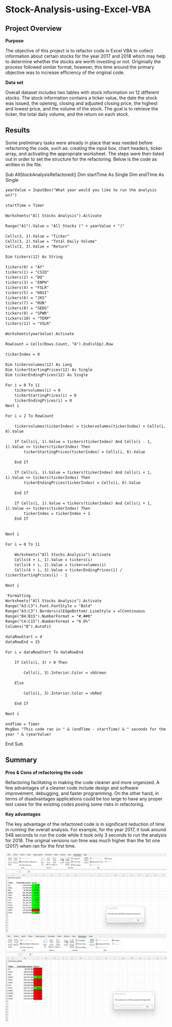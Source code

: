 # Stock-Analysis-using-Excel-VBA

## Project Overview

**Purpose**

The objective of this project is to refactor code in Excel VBA to collect information about certain stocks for the year 2017 and 2018 which may help to determine whether the stocks are worth investing or not. Originially the process followed similar format, however, this time around the primary objective was to increase efficiency of the original code. 

**Data set**

Overall dataset  includes two tables with stock information on 12 different stocks. The stock information contains a ticker value, the date the stock was issued, the opening, closing and adjusted closing price, the highest and lowest price, and the volume of the stock. The goal is to retrieve the ticker, the total daily volume, and the return on each stock.

## Results

Some preliminary tasks were already in place that was needed before refactoring the code, such as: creating the input box, chart headers, ticker array, and activating the appropriate worksheet. The steps were then listed out in order to set the structure for the refactoring. Below is the code as written in the file.

Sub AllStockAnalysisRefactored()
    Dim startTime As Single
    Dim endTime  As Single

    yearValue = InputBox("What year would you like to run the analysis on?")

    startTime = Timer
    
    Worksheets("All Stocks Analysis").Activate
    
    Range("A1").Value = "All Stocks (" + yearValue + ")"
    
    Cells(3, 1).Value = "Ticker"
    Cells(3, 2).Value = "Total Daily Volume"
    Cells(3, 3).Value = "Return"

    Dim tickers(12) As String
    
    tickers(0) = "AY"
    tickers(1) = "CSIQ"
    tickers(2) = "DQ"
    tickers(3) = "ENPH"
    tickers(4) = "FSLR"
    tickers(5) = "HASI"
    tickers(6) = "JKS"
    tickers(7) = "RUN"
    tickers(8) = "SEDG"
    tickers(9) = "SPWR"
    tickers(10) = "TERP"
    tickers(11) = "VSLR"
    
    Worksheets(yearValue).Activate
    
    RowCount = Cells(Rows.Count, "A").End(xlUp).Row
    
    tickerIndex = 0
    
    Dim tickervolumes(12) As Long
    Dim tickerStartingPrices(12) As Single
    Dim tickerEndingPrices(12) As Single
    
    For i = 0 To 11
        tickervolumes(i) = 0
        tickerStartingPrices(i) = 0
        tickerEndingPrices(i) = 0
    Next i
    
    For i = 2 To RowCount
    
        tickervolumes(tickerIndex) = tickervolumes(tickerIndex) + Cells(i, 8).Value
        
        If Cells(i, 1).Value = tickers(tickerIndex) And Cells(i - 1, 1).Value <> tickers(tickerIndex) Then
            tickerStartingPrices(tickerIndex) = Cells(i, 6).Value
            
        End If
        
        If Cells(i, 1).Value = tickers(tickerIndex) And Cells(i + 1, 1).Value <> tickers(tickerIndex) Then
            tickerEndingPrices(tickerIndex) = Cells(i, 6).Value
        
        End If
        
        If Cells(i, 1).Value = tickers(tickerIndex) And Cells(i + 1, 1).Value <> tickers(tickerIndex) Then
            tickerIndex = tickerIndex + 1
        End If
            
        
    Next i
    
    For i = 0 To 11
        
        Worksheets("All Stocks Analysis").Activate
        Cells(4 + i, 1).Value = tickers(i)
        Cells(4 + i, 2).Value = tickervolumes(i)
        Cells(4 + i, 3).Value = tickerEndingPrices(i) / tickerStartingPrices(i) - 1
        
    Next i
    
    'Formatting
    Worksheets("All Stocks Analysis").Activate
    Range("A3:C3").Font.FontStyle = "Bold"
    Range("A3:C3").Borders(xlEdgeBottom).LineStyle = xlContinuous
    Range("B4:B15").NumberFormat = "#,##0"
    Range("C4:C15").NumberFormat = "0.0%"
    Columns("B").AutoFit

    dataRowStart = 4
    dataRowEnd = 15

    For i = dataRowStart To dataRowEnd
        
        If Cells(i, 3) > 0 Then
            
            Cells(i, 3).Interior.Color = vbGreen
            
        Else
        
            Cells(i, 3).Interior.Color = vbRed
            
        End If
        
    Next i
 
    endTime = Timer
    MsgBox "This code ran in " & (endTime - startTime) & " seconds for the year " & (yearValue)

End Sub


## Summary

**Pros & Cons of refactoring the code**

Refactoring faclitating in making the code cleaner and more organized. A few advantages of a cleaner code include design and software improvement, debugging, and faster programming. On the other hand, in terms of disadvantages applications could be too large to have any proper test cases for the existing codes posing some risks in refactoring. 

**Key advantages**

The key advantage of the refactored code is in significant reduction of time in running the overall analysis. For example, for the year 2017, it took around 548 seconds to run the code while it took only 3 seconds to run the analysis for 2018. The original versions run time was much higher than the 1st one (2017) when ran for the first time. 

![2017 analysis](https://github.com/Rsaifgit/Stock-Analysis-using-Excel-VBA/blob/main/vba_challenge_2017.png)
![2018 analysis](https://github.com/Rsaifgit/Stock-Analysis-using-Excel-VBA/blob/main/vba_challenge_2018.png)











